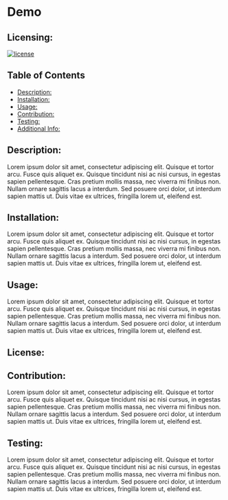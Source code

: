 # Demo 
  ## Licensing:
  [![license](https://img.shields.io/badge/license--blue)](https://shields.io)

  ## Table of Contents 
  - [Description:](#description)
  - [Installation:](#installation)
  - [Usage:](#usage)
  - [Contribution:](#contribution)
  - [Testing:](#testing)
  - [Additional Info:](#additional-info)

  ## Description:
  Lorem ipsum dolor sit amet, consectetur adipiscing elit. Quisque et tortor arcu. Fusce quis aliquet ex. Quisque tincidunt nisi ac nisi cursus, in egestas sapien pellentesque. Cras pretium mollis massa, nec viverra mi finibus non. Nullam ornare sagittis lacus a interdum. Sed posuere orci dolor, ut interdum sapien mattis ut. Duis vitae ex ultrices, fringilla lorem ut, eleifend est.

  ## Installation:
  Lorem ipsum dolor sit amet, consectetur adipiscing elit. Quisque et tortor arcu. Fusce quis aliquet ex. Quisque tincidunt nisi ac nisi cursus, in egestas sapien pellentesque. Cras pretium mollis massa, nec viverra mi finibus non. Nullam ornare sagittis lacus a interdum. Sed posuere orci dolor, ut interdum sapien mattis ut. Duis vitae ex ultrices, fringilla lorem ut, eleifend est.

  ## Usage:
  Lorem ipsum dolor sit amet, consectetur adipiscing elit. Quisque et tortor arcu. Fusce quis aliquet ex. Quisque tincidunt nisi ac nisi cursus, in egestas sapien pellentesque. Cras pretium mollis massa, nec viverra mi finibus non. Nullam ornare sagittis lacus a interdum. Sed posuere orci dolor, ut interdum sapien mattis ut. Duis vitae ex ultrices, fringilla lorem ut, eleifend est.

  ## License:
  

  ## Contribution:
  Lorem ipsum dolor sit amet, consectetur adipiscing elit. Quisque et tortor arcu. Fusce quis aliquet ex. Quisque tincidunt nisi ac nisi cursus, in egestas sapien pellentesque. Cras pretium mollis massa, nec viverra mi finibus non. Nullam ornare sagittis lacus a interdum. Sed posuere orci dolor, ut interdum sapien mattis ut. Duis vitae ex ultrices, fringilla lorem ut, eleifend est.

  ## Testing:
  Lorem ipsum dolor sit amet, consectetur adipiscing elit. Quisque et tortor arcu. Fusce quis aliquet ex. Quisque tincidunt nisi ac nisi cursus, in egestas sapien pellentesque. Cras pretium mollis massa, nec viverra mi finibus non. Nullam ornare sagittis lacus a interdum. Sed posuere orci dolor, ut interdum sapien mattis ut. Duis vitae ex ultrices, fringilla lorem ut, eleifend est.

